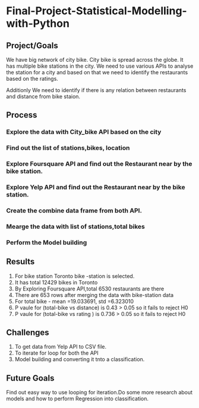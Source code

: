 # Final-Project-Statistical-Modelling-with-Python

## Project/Goals
We have big network of city bike. City bike is spread across the globe. It has multiple bike stations in the city. We need to use various APIs to analyse the station for a city and based on that we need to identify the restaurants based on the ratings.

Additionly We need to identify if there is any relation between restaurants and distance from bike staion.

## Process
### Explore the data with City_bike API based on the city
### Find out the list of stations,bikes, location 
### Explore Foursquare API and find out the Restaurant near by the bike station.
### Explore Yelp API and find out the Restaurant near by the bike station.
###  Create the combine data frame from both API.
### Mearge the data with list of stations,total bikes
### Perform the Model building

## Results
1. For bike station Toronto bike -station is selected.
2. It has total 12429 bikes in Toronto
3. By Exploring Foursquare API,total 6530 restaurants are there
4. There are 653 rows after merging the data with bike-station data
5. For total bike - mean =19.033691, std =6.323010 
6. P vaule for (total-bike vs distance) is 0.43 > 0.05 so it fails to reject H0
7. P vaule for (total-bike vs rating ) is 0.736 > 0.05 so it fails to reject H0

## Challenges 
 1. To get data from Yelp API to CSV file.
 2. To iterate for loop for both the API
 3. Model building and converting it tnto a classification.

## Future Goals
Find out easy way to use looping for iteration.Do some more research about models and how to perform Regression into classification. 
